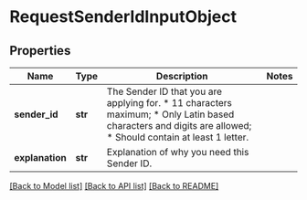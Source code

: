 # RequestSenderIdInputObject

## Properties
Name | Type | Description | Notes
------------ | ------------- | ------------- | -------------
**sender_id** | **str** | The Sender ID that you are applying for. *   11 characters maximum; *   Only Latin based characters and digits are allowed; *   Should contain at least 1 letter.  | 
**explanation** | **str** | Explanation of why you need this Sender ID. | 

[[Back to Model list]](../README.md#documentation-for-models) [[Back to API list]](../README.md#documentation-for-api-endpoints) [[Back to README]](../README.md)


